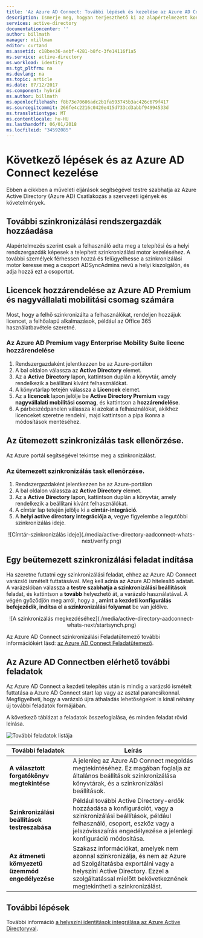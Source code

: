 ```yaml
---
title: 'Az Azure AD Connect: További lépések és kezelése az Azure AD Connect |} Microsoft Docs'
description: Ismerje meg, hogyan terjeszthető ki az alapértelmezett konfiguráció és a működtetési feladatok az Azure AD Connect.
services: active-directory
documentationcenter: ''
author: billmath
manager: mtillman
editor: curtand
ms.assetid: c18bee36-aebf-4281-b8fc-3fe14116f1a5
ms.service: active-directory
ms.workload: identity
ms.tgt_pltfrm: na
ms.devlang: na
ms.topic: article
ms.date: 07/12/2017
ms.component: hybrid
ms.author: billmath
ms.openlocfilehash: f8b73e70606adc2b1fa593745b3ac426c679f417
ms.sourcegitcommit: 266fe4c2216c0420e415d733cd3abbf94994533d
ms.translationtype: MT
ms.contentlocale: hu-HU
ms.lasthandoff: 06/01/2018
ms.locfileid: "34592085"
---
```

# <a name="next-steps-and-how-to-manage-azure-ad-connect"></a>Következő lépések és az Azure AD Connect kezelése
Ebben a cikkben a műveleti eljárások segítségével testre szabhatja az Azure Active Directory (Azure AD) Csatlakozás a szervezeti igények és követelmények.  

## <a name="add-additional-sync-admins"></a>További szinkronizálási rendszergazdák hozzáadása
Alapértelmezés szerint csak a felhasználó adta meg a telepítési és a helyi rendszergazdák képesek a telepített szinkronizálási motor kezeléséhez. A további személyek férhessen hozzá és felügyelhesse a szinkronizálási motor keresse meg a csoport ADSyncAdmins nevű a helyi kiszolgálón, és adja hozzá ezt a csoportot.

## <a name="assign-licenses-to-azure-ad-premium-and-enterprise-mobility-suite-users"></a>Licencek hozzárendelése az Azure AD Premium és nagyvállalati mobilitási csomag számára
Most, hogy a felhő szinkronizálta a felhasználókat, rendeljen hozzájuk licencet, a felhőalapú alkalmazások, például az Office 365 használatbavétele szeretné.

### <a name="to-assign-an-azure-ad-premium-or-enterprise-mobility-suite-license"></a>Az Azure AD Premium vagy Enterprise Mobility Suite licenc hozzárendelése

1. Rendszergazdaként jelentkezzen be az Azure-portálon
2. A bal oldalon válassza az **Active Directory** elemet.
3. Az a **Active Directory** lapon, kattintson duplán a könyvtár, amely rendelkezik a beállítani kívánt felhasználókat.
4. A könyvtárlap tetején válassza a **Licencek** elemet.
5. Az a **licencek** lapon jelölje be **Active Directory Premium** vagy **nagyvállalati mobilitási csomag**, és kattintson a **hozzárendelése**.
6. A párbeszédpanelen válassza ki azokat a felhasználókat, akikhez licenceket szeretne rendelni, majd kattintson a pipa ikonra a módosítások mentéséhez.

## <a name="verify-the-scheduled-synchronization-task"></a>Az ütemezett szinkronizálás task ellenőrzése.
Az Azure portál segítségével tekintse meg a szinkronizálást.

### <a name="to-verify-the-scheduled-synchronization-task"></a>Az ütemezett szinkronizálás task ellenőrzése.
1. Rendszergazdaként jelentkezzen be az Azure-portálon
2. A bal oldalon válassza az **Active Directory** elemet.
3. Az a **Active Directory** lapon, kattintson duplán a könyvtár, amely rendelkezik a beállítani kívánt felhasználókat.
4. A címtár lap tetején jelölje ki a **címtár-integráció**.
5. A **helyi active directory integrációja a**, vegye figyelembe a legutóbbi szinkronizálás ideje.

<center>![Címtár-szinkronizálás ideje](./media/active-directory-aadconnect-whats-next/verify.png)</center>

## <a name="start-a-scheduled-synchronization-task"></a>Egy beütemezett szinkronizálási feladat indítása
Ha szeretne futtatni egy szinkronizálási feladat, ehhez az Azure AD Connect varázsló ismételt futtatásával.  Meg kell adnia az Azure AD hitelesítő adatait.  A varázslóban válassza a **testre szabhatja a szinkronizálási beállítások** feladat, és kattintson a **tovább** helyezhető át, a varázsló használatával. A végén győződjön meg arról, hogy a **, amint a kezdeti konfigurálás befejeződik, indítsa el a szinkronizálási folyamat** be van jelölve.

<center>![A szinkronizálás megkezdéséhez](./media/active-directory-aadconnect-whats-next/startsynch.png)</center>

Az Azure AD Connect szinkronizálási Feladatütemező további információkért lásd: [az Azure AD Connect Feladatütemező](active-directory-aadconnectsync-feature-scheduler.md).

## <a name="additional-tasks-available-in-azure-ad-connect"></a>Az Azure AD Connectben elérhető további feladatok
Az Azure AD Connect a kezdeti telepítés után is mindig a varázsló ismételt futtatása a Azure AD Connect start lap vagy az asztal parancsikonnal.  Megfigyelheti, hogy a varázsló újra áthaladás lehetőségeket is kínál néhány új további feladatok formájában.  

A következő táblázat a feladatok összefoglalása, és minden feladat rövid leírása.

![További feladatok listája](./media/active-directory-aadconnect-whats-next/addtasks.png)

| További feladatok | Leírás |
| --- | --- |
| **A választott forgatókönyv megtekintése** |A jelenleg az Azure AD Connect megoldás megtekintéséhez.  Ez magában foglalja az általános beállítások szinkronizálása könyvtárak, és a szinkronizálási beállítások. |
| **Szinkronizálási beállítások testreszabása** |Például további Active Directory-erdők hozzáadása a konfigurációt, vagy a szinkronizálási beállítások, például felhasználó, csoport, eszköz vagy a jelszóvisszaírás engedélyezése a jelenlegi konfiguráció módosítása. |
| **Az átmeneti környezetű üzemmód engedélyezése** |Szakasz információkat, amelyek nem azonnal szinkronizálja, és nem az Azure ad Szolgáltatásba exportálni vagy a helyszíni Active Directory.  Ezzel a szolgáltatással mielőtt bekövetkeznének megtekintheti a szinkronizálást. |

## <a name="next-steps"></a>További lépések
További információ [a helyszíni identitások integrálása az Azure Active Directoryval](active-directory-aadconnect.md).
